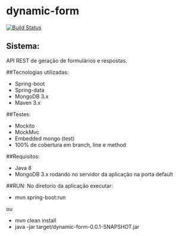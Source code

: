 # dynamic-form

[![Build Status](https://travis-ci.org/deroldo/dynamic-form.svg)](https://travis-ci.org/deroldo/dynamic-form)

## Sistema:
API REST de geração de formulários e respostas.

##Tecnologias utilizadas:
- Spring-boot
- Spring-data
- MongoDB 3.x
- Maven 3.x

##Testes:
- Mockito
- MockMvc
- Embedded mongo (test)
- 100% de cobertura em branch, line e method

##Requisitos:
- Java 8
- MongoDB 3.x rodando no servidor da aplicação na porta default

##RUN:
No diretorio da aplicação executar:
- mvn spring-boot:run

ou

- mvn clean install
- java -jar target/dynamic-form-0.0.1-SNAPSHOT.jar
